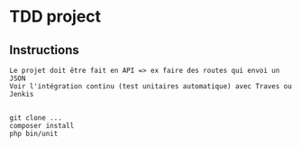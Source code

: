 # TDD project

## Instructions

```
Le projet doit être fait en API => ex faire des routes qui envoi un JSON
Voir l'intégration continu (test unitaires automatique) avec Traves ou Jenkis


git clone ...
composer install
php bin/unit

```
